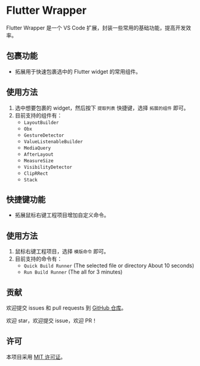 # Flutter Wrapper

Flutter Wrapper 是一个 VS Code 扩展，封装一些常用的基础功能，提高开发效率。

## 包裹功能

- 拓展用于快速包裹选中的 Flutter widget 的常用组件。

## 使用方法

1. 选中想要包裹的 widget，然后按下 `提取列表` 快捷键，选择 `拓展的组件` 即可。
2. 目前支持的组件有：
    - `LayoutBuilder`
    - `Obx`
    - `GestureDetector`
    - `ValueListenableBuilder`
    - `MediaQuery`
    - `AfterLayout`
    - `MeasureSize`
    - `VisibilityDetector`
    - `ClipRRect`
    - `Stack`

## 快捷键功能

- 拓展鼠标右键工程项目增加自定义命令。

## 使用方法

1. 鼠标右键工程项目，选择 `模版命令` 即可。
2. 目前支持的命令有：
    - `Quick Build Runner` (The selected file or directory About 10 seconds)
    - `Run Build Runner` (The all for 3 minutes)

## 贡献

欢迎提交 issues 和 pull requests 到 [GitHub 仓库](https://github.com/ke112/vscode_plugins)。

欢迎 star，欢迎提交 issue，欢迎 PR！

## 许可

本项目采用 [MIT 许可证](LICENSE)。
